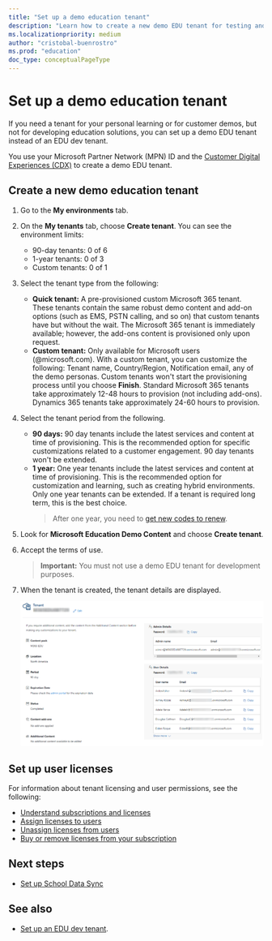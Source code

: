 ```yaml
---
title: "Set up a demo education tenant"
description: "Learn how to create a new demo EDU tenant for testing and learning."
ms.localizationpriority: medium
author: "cristobal-buenrostro"
ms.prod: "education"
doc_type: conceptualPageType
---
```


# Set up a demo education tenant

If you need a tenant for your personal learning or for customer demos, but not for developing education solutions, you can set up a demo EDU tenant instead of an EDU dev tenant.

You use your Microsoft Partner Network (MPN) ID and the [Customer Digital Experiences (CDX)](https://cdx.transform.microsoft.com/) to create a demo EDU tenant.

## Create a new demo education tenant

1. Go to the **My environments** tab.

2. On the **My tenants** tab, choose **Create tenant**. You can see the environment limits:

    - 90-day tenants: 0 of 6
    - 1-year tenants: 0 of 3
    - Custom tenants: 0 of 1

4. Select the tenant type from the following:
    - **Quick tenant:** A pre-provisioned custom Microsoft 365 tenant. These tenants contain the same robust demo content and add-on options (such as EMS, PSTN calling, and so on) that custom tenants have but without the wait. The Microsoft 365 tenant is immediately available; however, the add-ons content is provisioned only upon request.
    - **Custom tenant:** Only available for Microsoft users (@microsoft.com). With a custom tenant, you can customize the following:
Tenant name, Country/Region, Notification email, any of the demo personas. Custom tenants won't start the provisioning process until you choose **Finish**.
Standard Microsoft 365 tenants take approximately 12-48 hours to provision (not including add-ons). Dynamics 365 tenants take approximately 24-60 hours to provision.

5. Select the tenant period from the following.
    - **90 days:** 90 day tenants include the latest services and content at time of provisioning. This is the recommended option for specific customizations related to a customer engagement. 90 day tenants won't be extended.
    - **1 year:** One year tenants include the latest services and content at time of provisioning. This is the recommended option for customization and learning, such as creating hybrid environments. Only one year tenants can be extended. If a tenant is required long term, this is the best choice.
        > After one year, you need to [get new codes to renew](https://aka.ms/edupartnerportal).

6. Look for **Microsoft Education Demo Content** and choose **Create tenant**.

7. Accept the terms of use.

    > **Important:** You must not use a demo EDU tenant for development purposes.

8. When the tenant is created, the tenant details are displayed.

    ![Screenshot of the tenant details](./images/msgraph-onboarding/edutenant-6.png)

## Set up user licenses

For information about tenant licensing and user permissions, see the following:

- [Understand subscriptions and licenses](/microsoft-365/commerce/licenses/subscriptions-and-licenses?view=o365-worldwide&preserve-view=true)
- [Assign licenses to users](/microsoft-365/admin/manage/assign-licenses-to-users?view=o365-worldwide&preserve-view=true)
- [Unassign licenses from users](/microsoft-365/admin/manage/remove-licenses-from-users?view=o365-worldwide&preserve-view=true)
- [Buy or remove licenses from your subscription](/microsoft-365/commerce/licenses/buy-licenses?view=o365-worldwide&preserve-view=true)

## Next steps

- [Set up School Data Sync](/graph/msgraph-onboarding-sds)

## See also

- [Set up an EDU dev tenant](/graph/msgraph-onboarding-devtenant).
